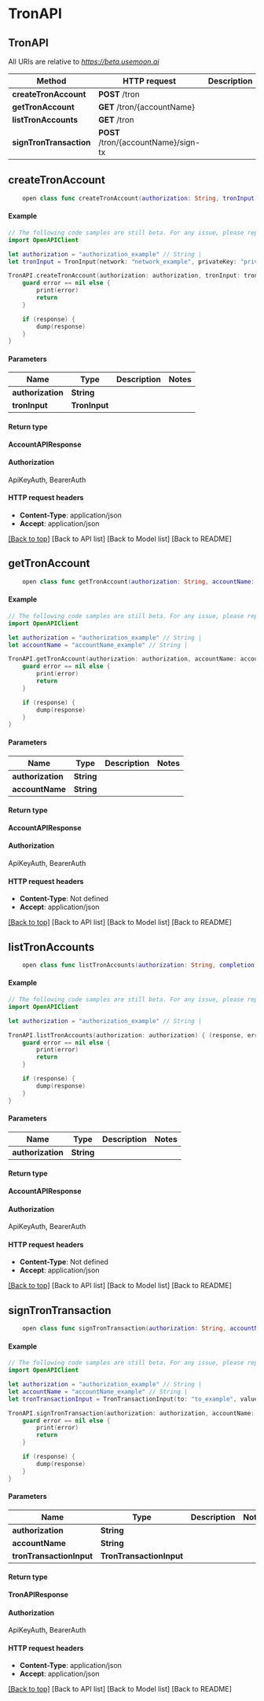 # TronAPI

## TronAPI

All URIs are relative to _https://beta.usemoon.ai_

| Method                  | HTTP request                         | Description |
| ----------------------- | ------------------------------------ | ----------- |
| **createTronAccount**   | **POST** /tron                       |             |
| **getTronAccount**      | **GET** /tron/{accountName}          |             |
| **listTronAccounts**    | **GET** /tron                        |             |
| **signTronTransaction** | **POST** /tron/{accountName}/sign-tx |             |

## **createTronAccount**

```swift
    open class func createTronAccount(authorization: String, tronInput: TronInput, completion: @escaping (_ data: AccountAPIResponse?, _ error: Error?) -> Void)
```

#### Example

```swift
// The following code samples are still beta. For any issue, please report via http://github.com/OpenAPITools/openapi-generator/issues/new
import OpenAPIClient

let authorization = "authorization_example" // String | 
let tronInput = TronInput(network: "network_example", privateKey: "privateKey_example") // TronInput | 

TronAPI.createTronAccount(authorization: authorization, tronInput: tronInput) { (response, error) in
    guard error == nil else {
        print(error)
        return
    }

    if (response) {
        dump(response)
    }
}
```

#### Parameters

| Name              | Type          | Description | Notes |
| ----------------- | ------------- | ----------- | ----- |
| **authorization** | **String**    |             |       |
| **tronInput**     | **TronInput** |             |       |

#### Return type

**AccountAPIResponse**

#### Authorization

ApiKeyAuth, BearerAuth

#### HTTP request headers

* **Content-Type**: application/json
* **Accept**: application/json

[\[Back to top\]](broken-reference) \[Back to API list] \[Back to Model list] \[Back to README]

## **getTronAccount**

```swift
    open class func getTronAccount(authorization: String, accountName: String, completion: @escaping (_ data: AccountAPIResponse?, _ error: Error?) -> Void)
```

#### Example

```swift
// The following code samples are still beta. For any issue, please report via http://github.com/OpenAPITools/openapi-generator/issues/new
import OpenAPIClient

let authorization = "authorization_example" // String | 
let accountName = "accountName_example" // String | 

TronAPI.getTronAccount(authorization: authorization, accountName: accountName) { (response, error) in
    guard error == nil else {
        print(error)
        return
    }

    if (response) {
        dump(response)
    }
}
```

#### Parameters

| Name              | Type       | Description | Notes |
| ----------------- | ---------- | ----------- | ----- |
| **authorization** | **String** |             |       |
| **accountName**   | **String** |             |       |

#### Return type

**AccountAPIResponse**

#### Authorization

ApiKeyAuth, BearerAuth

#### HTTP request headers

* **Content-Type**: Not defined
* **Accept**: application/json

[\[Back to top\]](broken-reference) \[Back to API list] \[Back to Model list] \[Back to README]

## **listTronAccounts**

```swift
    open class func listTronAccounts(authorization: String, completion: @escaping (_ data: AccountAPIResponse?, _ error: Error?) -> Void)
```

#### Example

```swift
// The following code samples are still beta. For any issue, please report via http://github.com/OpenAPITools/openapi-generator/issues/new
import OpenAPIClient

let authorization = "authorization_example" // String | 

TronAPI.listTronAccounts(authorization: authorization) { (response, error) in
    guard error == nil else {
        print(error)
        return
    }

    if (response) {
        dump(response)
    }
}
```

#### Parameters

| Name              | Type       | Description | Notes |
| ----------------- | ---------- | ----------- | ----- |
| **authorization** | **String** |             |       |

#### Return type

**AccountAPIResponse**

#### Authorization

ApiKeyAuth, BearerAuth

#### HTTP request headers

* **Content-Type**: Not defined
* **Accept**: application/json

[\[Back to top\]](broken-reference) \[Back to API list] \[Back to Model list] \[Back to README]

## **signTronTransaction**

```swift
    open class func signTronTransaction(authorization: String, accountName: String, tronTransactionInput: TronTransactionInput, completion: @escaping (_ data: TronAPIResponse?, _ error: Error?) -> Void)
```

#### Example

```swift
// The following code samples are still beta. For any issue, please report via http://github.com/OpenAPITools/openapi-generator/issues/new
import OpenAPIClient

let authorization = "authorization_example" // String | 
let accountName = "accountName_example" // String | 
let tronTransactionInput = TronTransactionInput(to: "to_example", value: 123, network: "network_example", compress: false) // TronTransactionInput | 

TronAPI.signTronTransaction(authorization: authorization, accountName: accountName, tronTransactionInput: tronTransactionInput) { (response, error) in
    guard error == nil else {
        print(error)
        return
    }

    if (response) {
        dump(response)
    }
}
```

#### Parameters

| Name                     | Type                     | Description | Notes |
| ------------------------ | ------------------------ | ----------- | ----- |
| **authorization**        | **String**               |             |       |
| **accountName**          | **String**               |             |       |
| **tronTransactionInput** | **TronTransactionInput** |             |       |

#### Return type

**TronAPIResponse**

#### Authorization

ApiKeyAuth, BearerAuth

#### HTTP request headers

* **Content-Type**: application/json
* **Accept**: application/json

[\[Back to top\]](broken-reference) \[Back to API list] \[Back to Model list] \[Back to README]
